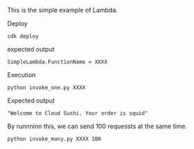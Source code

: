 This is the simple example of Lambda.

Deploy
```
cdk deploy
```

expected output
```
SimpleLambda.FunctionName = XXXX
```

Execution
```
python invoke_one.py XXXX
```

Expected output
```
"Welcome to Cloud Sushi. Your order is squid"
```

By runnninn this, we can send 100 requessts at the same time.
```
python invoke_many.py XXXX 100
```